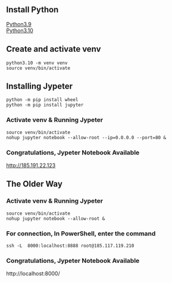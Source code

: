 ## Install Python
[Python3.9](https://github.com/6a16ec/instructions/tree/main/python3.9) <br />
[Python3.10](https://github.com/6a16ec/instructions/tree/main/python3.10)

## Create and activate venv
```
python3.10 -m venv venv
source venv/bin/activate
```

## Installing Jypeter
```
python -m pip install wheel
python -m pip install jupyter
```

### Activate venv & Running Jypeter
```
source venv/bin/activate
nohup jupyter notebook --allow-root --ip=0.0.0.0 --port=80 &
```


### Congratulations, Jypeter Notebook Available
http://185.191.22.123

## The Older Way
### Activate venv & Running Jypeter
```
source venv/bin/activate
nohup jupyter notebook --allow-root &
```

### For connection, In PowerShell, enter the command
```
ssh -L  8000:localhost:8888 root@185.117.119.210
```

### Congratulations, Jypeter Notebook Available
http://localhost:8000/
